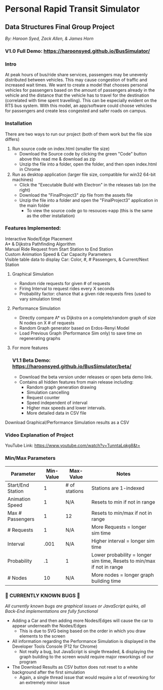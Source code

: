 # Personal Rapid Transit Simulator
## Data Structures Final Group Project
*By: Haroon Syed, Zack Allen, & James Horn*

### **V1.0 Full Demo: https://haroonsyed.github.io/BusSimulator/**

### **Intro**
At peak hours of bus/ride share services, passengers may be unevenly distributed between vehicles. This may cause congestion of traffic and increased wait times. We want to create a model that chooses personal vehicles for passengers based on the amount of passengers already in the vehicle and the distance that the vehicle has to travel for the destination (correlated with time spent travelling). This can be especially evident on the RTS bus system. With this model, an app/software could choose vehicles for passengers and create less congested and safer roads on campus.

### **Installation**
There are two ways to run our project (both of them work but the file size differs)
1. Run source code on index.html (smaller file size)
   - Download the Source code by clicking the green "Code" button above this read me & download as zip
   - Unzip the file into a folder, open the folder, and then open index.html in Chrome
2. Run as desktop application (larger file size, compatible for win32 64-bit machines)
   - Click the "Executable Build with Electron" in the releases tab (on the right)
   - Download the "FinalProject3" zip file from the assets file
   - Unzip the file into a folder and open the "FinalProject3" application in the main folder
     - To view the source code go to resouces->app (this is the same as the other installation)

### **Features Implemented:**
Interactive Node/Edge Placement\
A* & Dijkstra Pathfinding Algorithm\
Manual Ride Request from Start Station to End Station\
Custom Animation Speed & Car Capacity Parameters\
Visible table data to display Car: Color, #, # Passengers, & Current/Next Station
1. Graphical Simulation
   - Random ride requests for given # of requests
   - Firing Interval to request rides every X seconds
   - Probability factor: chance that a given ride requests fires (used to vary simulation time)
  
2. Performance Simulation
   - Directly compare A* vs Dijkstra on a complete/random graph of size N nodes on X # of requests
   - Random Graph generator based on Erdos-Renyi Model
   - Load Previous Graph (Performance Sim only) to save time on regenerating graphs
   
3. For more features
   ### **V1.1 Beta Demo: https://haroonsyed.github.io/BusSimulator/beta/**
   - Download the beta version under releases or open beta demo link.
   - Contains all hidden features from main release including:
      - Random graph generation drawing
      - Simulation cancelling
      - Request counter
      - Speed independent of interval
      - Higher max speeds and lower intervals.
      - More detailed data in CSV file

Download Graphical/Performance Simulation results as a CSV

### **Video Explanation of Project**
YouTube Link: https://www.youtube.com/watch?v=TunntaLqkg8&t=

### **Min/Max Parameters**
| Parameter | Min-Value | Max-Value | Notes |
|---|---|---|---|
| Start/End Station | 1 | # of stations | Stations are 1-indexed |
| Animation Speed | 1 | N/A | Resets to min if not in range |
| Max # Passengers | 1 | 12 | Resets to min/max if not in range |
| # Requests | 1 | N/A | More Requests = longer sim time |
| Interval | .001 | N/A | Higher interval = longer sim time |
| Probability | .1 | 1 | Lower probability = longer sim time, Resets to min/max if not in range |
| # Nodes | 10 | N/A | More nodes = longer graph building time |

### :construction: **CURRENTLY KNOWN BUGS** :construction:
*All currently known bugs are graphical issues or JavaScript quirks, all Back-End implementations are fully functional*
- Adding a Car and then adding more Nodes/Edges will cause the car to appear underneath the Nodes/Edges 
  - This is due to SVG being based on the order in which you draw elements to the screen
- All information regarding the Performance Simulation is displayed in the Developer Tools Console (F12 for Chrome)
  - Not really a bug, but JavaScript is single threaded, & displaying the graph building to the screen would require major reworkings of our program
- The Download Results as CSV button does not reset to a white background after the first simulation
  - Again, a single thread issue that would require a lot of reworking for an extremely minor issue








